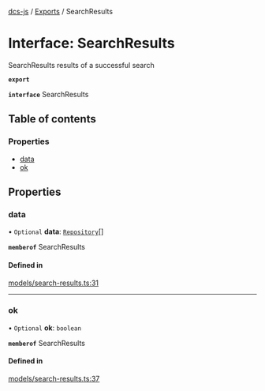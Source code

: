 [dcs-js](../README.md) / [Exports](../modules.md) / SearchResults

# Interface: SearchResults

SearchResults results of a successful search

**`export`**

**`interface`** SearchResults

## Table of contents

### Properties

- [data](SearchResults.md#data)
- [ok](SearchResults.md#ok)

## Properties

### <a id="data" name="data"></a> data

• `Optional` **data**: [`Repository`](Repository.md)[]

**`memberof`** SearchResults

#### Defined in

[models/search-results.ts:31](https://github.com/unfoldingWord/dcs-js/blob/42a7ab5/models/search-results.ts#L31)

___

### <a id="ok" name="ok"></a> ok

• `Optional` **ok**: `boolean`

**`memberof`** SearchResults

#### Defined in

[models/search-results.ts:37](https://github.com/unfoldingWord/dcs-js/blob/42a7ab5/models/search-results.ts#L37)
